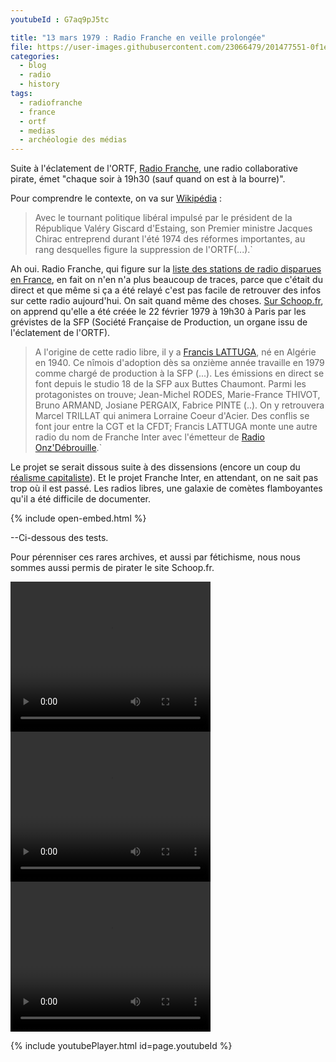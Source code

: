 ```yaml
---
youtubeId : G7aq9pJ5tc

title: "13 mars 1979 : Radio Franche en veille prolongée"
file: https://user-images.githubusercontent.com/23066479/201477551-0f1e9a98-438c-4957-a50f-f740f7a6fe1b.mp4](https://user-images.githubusercontent.com/23066479/201477883-1a892038-cbbf-43cd-8d1c-53f6c779ce1e.mp4
categories:
  - blog
  - radio
  - history
tags:
  - radiofranche
  - france
  - ortf
  - medias
  - archéologie des médias
---
```

Suite à l'éclatement de l'ORTF, [Radio Franche](https://www.cinearchives.org/Films-RADIO-FRANCHE-447-1147-0-1.html), une radio collaborative pirate, émet "chaque soir à 19h30 (sauf quand on est à la bourre)". 

Pour comprendre le contexte, on va sur [Wikipédia](https://fr.wikipedia.org/wiki/Office_de_radiodiffusion-t%C3%A9l%C3%A9vision_fran%C3%A7aise#:~:text=L'office%20est%20cr%C3%A9%C3%A9%20en,la%20fin%20de%20l'ORTF.) : 

>Avec le tournant politique libéral impulsé par le président de la République Valéry Giscard d'Estaing, son Premier ministre Jacques Chirac entreprend durant l'été 1974 des réformes importantes, au rang desquelles figure la suppression de l'ORTF(...).`

Ah oui. Radio Franche, qui figure sur la [liste des stations de radio disparues en France](https://fr.wikipedia.org/wiki/Liste_des_stations_de_radio_disparues_en_France), en fait on n'en n'a plus beaucoup de traces, parce que c'était du direct et que même si ça a été relayé c'est pas facile de retrouver des infos sur cette radio aujourd'hui. On sait quand même des choses. [Sur Schoop.fr](https://www.schoop.fr/ficheradio.php?id_radio=1684), on apprend qu'elle a été créée le 22 février 1979 à 19h30 à Paris par les grévistes de la SFP (Société Française de Production, un organe issu de l'éclatement de l'ORTF).

>A l'origine de cette radio libre, il y a [Francis LATTUGA](https://francis-lattuga.iggybook.com/fr/), né en Algérie en 1940. Ce nîmois d'adoption dès sa onzième année travaille en 1979 comme chargé de production à la SFP (...). Les émissions en direct se font depuis le studio 18 de la SFP aux Buttes Chaumont. Parmi les protagonistes on trouve; Jean-Michel RODES, Marie-France THIVOT, Bruno ARMAND, Josiane PERGAIX, Fabrice PINTE (..). On y retrouvera Marcel TRILLAT qui animera Lorraine Coeur d'Acier. Des conflis se font jour entre la CGT et  la CFDT;  Francis LATTUGA monte une autre radio du nom de Franche Inter avec l'émetteur de [Radio Onz'Débrouille](https://fr.wikipedia.org/wiki/Radio_Onz%27D%C3%A9brouille).`

Le projet se serait dissous suite à des dissensions (encore un coup du [réalisme capitaliste](https://fr.wikipedia.org/wiki/Le_R%C3%A9alisme_capitaliste._N%27y_a-t-il_aucune_alternative_%3F)). Et le projet Franche Inter, en attendant, on ne sait pas trop où il est passé. Les radios libres, une galaxie de comètes flamboyantes qu'il a été difficile de documenter.

{% include open-embed.html %}

--Ci-dessous des tests.  

Pour pérenniser ces rares archives, et aussi par fétichisme, nous nous sommes aussi permis de pirater le site Schoop.fr.

<video width="320" height="240" controls>

  <source type="video/mp4" src="[Générique Radio Franche 1979](https://user-images.githubusercontent.com/23066479/201477551-0f1e9a98-438c-4957-a50f-f740f7a6fe1b.mp4](https://user-images.githubusercontent.com/23066479/201477883-1a892038-cbbf-43cd-8d1c-53f6c779ce1e.mp4)">
  
</video>

<video width="320" height="240" controls>

  <source type="video/mp4" src="[Extrait Radio Franche v1 1979](https://user-images.githubusercontent.com/23066479/201477551-0f1e9a98-438c-4957-a50f-f740f7a6fe1b.mp4](https://user-images.githubusercontent.com/23066479/201477883-1a892038-cbbf-43cd-8d1c-53f6c779ce1e.mp4](https://user-images.githubusercontent.com/23066479/201477970-302736ef-e14b-4eee-9f5b-7ae2367ced4a.mp4)">

</video>

<video width="320" height="240" controls>

  <source type="video/mp4" src="[Extrait Radio Franche v2 1979]([https://user-images.githubusercontent.com/23066479/201477551-0f1e9a98-438c-4957-a50f-f740f7a6fe1b.mp4](https://user-images.githubusercontent.com/23066479/201477883-1a892038-cbbf-43cd-8d1c-53f6c779ce1e.mp4](https://user-images.githubusercontent.com/23066479/201477970-302736ef-e14b-4eee-9f5b-7ae2367ced4a.mp4])">

</video>

{% include youtubePlayer.html id=page.youtubeId %}
